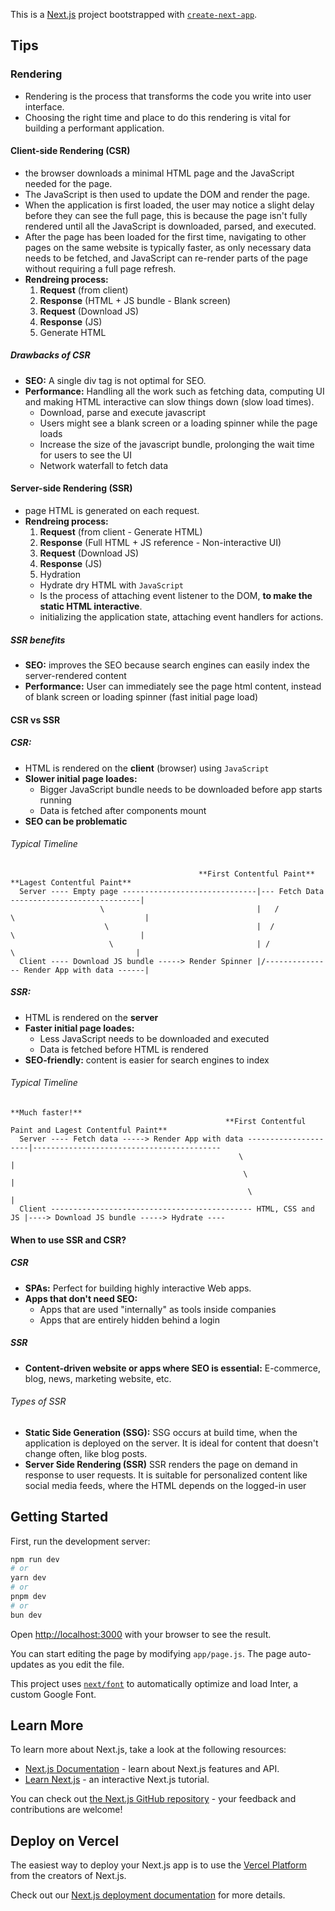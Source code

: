 This is a [Next.js](https://nextjs.org/) project bootstrapped with [`create-next-app`](https://github.com/vercel/next.js/tree/canary/packages/create-next-app).

## Tips

### Rendering

- Rendering is the process that transforms the code you write into user interface.
- Choosing the right time and place to do this rendering is vital for building a performant application.

#### Client-side Rendering (CSR)

- the browser downloads a minimal HTML page and the JavaScript needed for the page.
- The JavaScript is then used to update the DOM and render the page.
- When the application is first loaded, the user may notice a slight delay before they can see the full page, this is because the page isn't fully rendered until all the JavaScript is downloaded, parsed, and executed.
- After the page has been loaded for the first time, navigating to other pages on the same website is typically faster, as only necessary data needs to be fetched, and JavaScript can re-render parts of the page without requiring a full page refresh.
- **Rendreing process:**
  1. **Request** (from client)
  2. **Response** (HTML + JS bundle - Blank screen)
  3. **Request** (Download JS)
  4. **Response** (JS)
  5. Generate HTML

##### Drawbacks of CSR

- **SEO:** A single div tag is not optimal for SEO.
- **Performance:** Handling all the work such as fetching data, computing UI and making HTML interactive can slow things down (slow load times).
  - Download, parse and execute javascript
  - Users might see a blank screen or a loading spinner while the page loads
  - Increase the size of the javascript bundle, prolonging the wait time for users to see the UI
  - Network waterfall to fetch data

#### Server-side Rendering (SSR)

- page HTML is generated on each request.
- **Rendreing process:**
  1. **Request** (from client - Generate HTML)
  2. **Response** (Full HTML + JS reference - Non-interactive UI)
  3. **Request** (Download JS)
  4. **Response** (JS)
  5. Hydration
  - Hydrate dry HTML with `JavaScript`
  - Is the process of attaching event listener to the DOM, **to make the static HTML interactive**.
  - initializing the application state, attaching event handlers for actions.

##### SSR benefits

- **SEO:** improves the SEO because search engines can easily index the server-rendered content
- **Performance:** User can immediately see the page html content, instead of blank screen or loading spinner (fast initial page load)

#### CSR vs SSR

##### CSR:

- HTML is rendered on the **client** (browser) using `JavaScript`
- **Slower initial page loades:**
  - Bigger JavaScript bundle needs to be downloaded before app starts running
  - Data is fetched after components mount
- **SEO can be problematic**

###### Typical Timeline

```
                                          **First Contentful Paint**                  **Lagest Contentful Paint**
  Server ---- Empty page ------------------------------|--- Fetch Data -----------------------------|
                    \                                  |   /          \                             |
                     \                                 |  /            \                            |
                      \                                | /              \                           |
  Client ---- Download JS bundle -----> Render Spinner |/--------------- Render App with data ------|
```

##### SSR:

- HTML is rendered on the **server**
- **Faster initial page loades:**
  - Less JavaScript needs to be downloaded and executed
  - Data is fetched before HTML is rendered
- **SEO-friendly:** content is easier for search engines to index

###### Typical Timeline

```
**Much faster!**
                                                **First Contentful Paint and Lagest Contentful Paint**
  Server ---- Fetch data -----> Render App with data ---------------------|------------------------------------------
                                                   \                      |
                                                    \                     |
                                                     \                    |
  Client --------------------------------------------- HTML, CSS and JS |----> Download JS bundle -----> Hydrate ----
```

#### When to use SSR and CSR?

##### CSR

- **SPAs:** Perfect for building highly interactive Web apps.
- **Apps that don't need SEO:**
  - Apps that are used "internally" as tools inside companies
  - Apps that are entirely hidden behind a login

##### SSR

- **Content-driven website or apps where SEO is essential:** E-commerce, blog, news, marketing website, etc.

###### Types of SSR

- **Static Side Generation (SSG):** SSG occurs at build time, when the application is deployed on the server. It is ideal for content that doesn't change often, like blog posts.
- **Server Side Rendering (SSR)** SSR renders the page on demand in response to user requests. It is suitable for personalized content like social media feeds, where the HTML depends on the logged-in user

## Getting Started

First, run the development server:

```bash
npm run dev
# or
yarn dev
# or
pnpm dev
# or
bun dev
```

Open [http://localhost:3000](http://localhost:3000) with your browser to see the result.

You can start editing the page by modifying `app/page.js`. The page auto-updates as you edit the file.

This project uses [`next/font`](https://nextjs.org/docs/basic-features/font-optimization) to automatically optimize and load Inter, a custom Google Font.

## Learn More

To learn more about Next.js, take a look at the following resources:

- [Next.js Documentation](https://nextjs.org/docs) - learn about Next.js features and API.
- [Learn Next.js](https://nextjs.org/learn) - an interactive Next.js tutorial.

You can check out [the Next.js GitHub repository](https://github.com/vercel/next.js/) - your feedback and contributions are welcome!

## Deploy on Vercel

The easiest way to deploy your Next.js app is to use the [Vercel Platform](https://vercel.com/new?utm_medium=default-template&filter=next.js&utm_source=create-next-app&utm_campaign=create-next-app-readme) from the creators of Next.js.

Check out our [Next.js deployment documentation](https://nextjs.org/docs/deployment) for more details.
